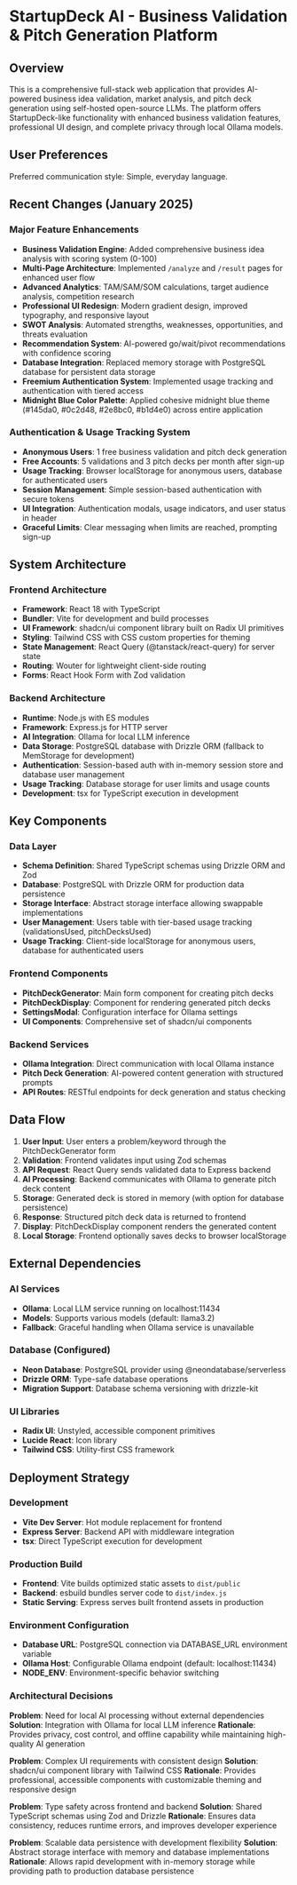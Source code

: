 # StartupDeck AI - Business Validation & Pitch Generation Platform

## Overview

This is a comprehensive full-stack web application that provides AI-powered business idea validation, market analysis, and pitch deck generation using self-hosted open-source LLMs. The platform offers StartupDeck-like functionality with enhanced business validation features, professional UI design, and complete privacy through local Ollama models.

## User Preferences

Preferred communication style: Simple, everyday language.

## Recent Changes (January 2025)

### Major Feature Enhancements
- **Business Validation Engine**: Added comprehensive business idea analysis with scoring system (0-100)
- **Multi-Page Architecture**: Implemented `/analyze` and `/result` pages for enhanced user flow
- **Advanced Analytics**: TAM/SAM/SOM calculations, target audience analysis, competition research
- **Professional UI Redesign**: Modern gradient design, improved typography, and responsive layout
- **SWOT Analysis**: Automated strengths, weaknesses, opportunities, and threats evaluation
- **Recommendation System**: AI-powered go/wait/pivot recommendations with confidence scoring
- **Database Integration**: Replaced memory storage with PostgreSQL database for persistent data storage
- **Freemium Authentication System**: Implemented usage tracking and authentication with tiered access
- **Midnight Blue Color Palette**: Applied cohesive midnight blue theme (#145da0, #0c2d48, #2e8bc0, #b1d4e0) across entire application

### Authentication & Usage Tracking System
- **Anonymous Users**: 1 free business validation and pitch deck generation
- **Free Accounts**: 5 validations and 3 pitch decks per month after sign-up
- **Usage Tracking**: Browser localStorage for anonymous users, database for authenticated users
- **Session Management**: Simple session-based authentication with secure tokens
- **UI Integration**: Authentication modals, usage indicators, and user status in header
- **Graceful Limits**: Clear messaging when limits are reached, prompting sign-up

## System Architecture

### Frontend Architecture
- **Framework**: React 18 with TypeScript
- **Bundler**: Vite for development and build processes
- **UI Framework**: shadcn/ui component library built on Radix UI primitives
- **Styling**: Tailwind CSS with CSS custom properties for theming
- **State Management**: React Query (@tanstack/react-query) for server state
- **Routing**: Wouter for lightweight client-side routing
- **Forms**: React Hook Form with Zod validation

### Backend Architecture
- **Runtime**: Node.js with ES modules
- **Framework**: Express.js for HTTP server
- **AI Integration**: Ollama for local LLM inference
- **Data Storage**: PostgreSQL database with Drizzle ORM (fallback to MemStorage for development)
- **Authentication**: Session-based auth with in-memory session store and database user management
- **Usage Tracking**: Database storage for user limits and usage counts
- **Development**: tsx for TypeScript execution in development

## Key Components

### Data Layer
- **Schema Definition**: Shared TypeScript schemas using Drizzle ORM and Zod
- **Database**: PostgreSQL with Drizzle ORM for production data persistence
- **Storage Interface**: Abstract storage interface allowing swappable implementations
- **User Management**: Users table with tier-based usage tracking (validationsUsed, pitchDecksUsed)
- **Usage Tracking**: Client-side localStorage for anonymous users, database for authenticated users

### Frontend Components
- **PitchDeckGenerator**: Main form component for creating pitch decks
- **PitchDeckDisplay**: Component for rendering generated pitch decks
- **SettingsModal**: Configuration interface for Ollama settings
- **UI Components**: Comprehensive set of shadcn/ui components

### Backend Services
- **Ollama Integration**: Direct communication with local Ollama instance
- **Pitch Deck Generation**: AI-powered content generation with structured prompts
- **API Routes**: RESTful endpoints for deck generation and status checking

## Data Flow

1. **User Input**: User enters a problem/keyword through the PitchDeckGenerator form
2. **Validation**: Frontend validates input using Zod schemas
3. **API Request**: React Query sends validated data to Express backend
4. **AI Processing**: Backend communicates with Ollama to generate pitch deck content
5. **Storage**: Generated deck is stored in memory (with option for database persistence)
6. **Response**: Structured pitch deck data is returned to frontend
7. **Display**: PitchDeckDisplay component renders the generated content
8. **Local Storage**: Frontend optionally saves decks to browser localStorage

## External Dependencies

### AI Services
- **Ollama**: Local LLM service running on localhost:11434
- **Models**: Supports various models (default: llama3.2)
- **Fallback**: Graceful handling when Ollama service is unavailable

### Database (Configured)
- **Neon Database**: PostgreSQL provider using @neondatabase/serverless
- **Drizzle ORM**: Type-safe database operations
- **Migration Support**: Database schema versioning with drizzle-kit

### UI Libraries
- **Radix UI**: Unstyled, accessible component primitives
- **Lucide React**: Icon library
- **Tailwind CSS**: Utility-first CSS framework

## Deployment Strategy

### Development
- **Vite Dev Server**: Hot module replacement for frontend
- **Express Server**: Backend API with middleware integration
- **tsx**: Direct TypeScript execution for development

### Production Build
- **Frontend**: Vite builds optimized static assets to `dist/public`
- **Backend**: esbuild bundles server code to `dist/index.js`
- **Static Serving**: Express serves built frontend assets in production

### Environment Configuration
- **Database URL**: PostgreSQL connection via DATABASE_URL environment variable
- **Ollama Host**: Configurable Ollama endpoint (default: localhost:11434)
- **NODE_ENV**: Environment-specific behavior switching

### Architectural Decisions

**Problem**: Need for local AI processing without external dependencies
**Solution**: Integration with Ollama for local LLM inference
**Rationale**: Provides privacy, cost control, and offline capability while maintaining high-quality AI generation

**Problem**: Complex UI requirements with consistent design
**Solution**: shadcn/ui component library with Tailwind CSS
**Rationale**: Provides professional, accessible components with customizable theming and responsive design

**Problem**: Type safety across frontend and backend
**Solution**: Shared TypeScript schemas using Zod and Drizzle
**Rationale**: Ensures data consistency, reduces runtime errors, and improves developer experience

**Problem**: Scalable data persistence with development flexibility
**Solution**: Abstract storage interface with memory and database implementations
**Rationale**: Allows rapid development with in-memory storage while providing path to production database persistence